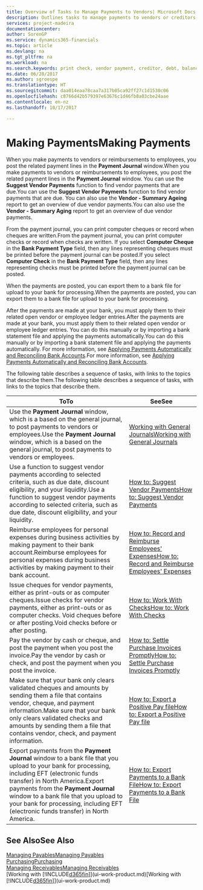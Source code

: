```yaml
---
title: Overview of Tasks to Manage Payments to Vendors| Microsoft Docs
description: Outlines tasks to manage payments to vendors or creditors, including posting payment lines and getting an overview of the balance due.
services: project-madeira
documentationcenter: 
author: SorenGP
ms.service: dynamics365-financials
ms.topic: article
ms.devlang: na
ms.tgt_pltfrm: na
ms.workload: na
ms.search.keywords: print check, vendor payment, creditor, debt, balance due, AP
ms.date: 06/28/2017
ms.author: sgroespe
ms.translationtype: HT
ms.sourcegitcommit: daa014eaa78caa7a317b05ca92ff27c1d1530c06
ms.openlocfilehash: c8766d42b579397e63676c1d46fb8a03cbe24aae
ms.contentlocale: en-nz
ms.lasthandoff: 10/17/2017

---
```

# <a name="making-payments"></a><span data-ttu-id="0326f-103">Making Payments</span><span class="sxs-lookup"><span data-stu-id="0326f-103">Making Payments</span></span>
<span data-ttu-id="0326f-104">When you make payments to vendors or reimbursements to employees, you post the related payment lines in the **Payment Journal** window.</span><span class="sxs-lookup"><span data-stu-id="0326f-104">When you make payments to vendors or reimbursements to employees, you post the related payment lines in the **Payment Journal** window.</span></span> <span data-ttu-id="0326f-105">You can use the **Suggest Vendor Payments** function to find vendor payments that are due.</span><span class="sxs-lookup"><span data-stu-id="0326f-105">You can use the **Suggest Vendor Payments** function to find vendor payments that are due.</span></span> <span data-ttu-id="0326f-106">You can also use the **Vendor - Summary Ageing** report to get an overview of due vendor payments.</span><span class="sxs-lookup"><span data-stu-id="0326f-106">You can also use the **Vendor - Summary Aging** report to get an overview of due vendor payments.</span></span>

<span data-ttu-id="0326f-107">From the payment journal, you can print computer cheques or record when cheques are written.</span><span class="sxs-lookup"><span data-stu-id="0326f-107">From the payment journal, you can print computer checks or record when checks are written.</span></span> <span data-ttu-id="0326f-108">If you select **Computer Cheque** in the **Bank Payment Type** field, then any lines representing cheques must be printed before the payment journal can be posted.</span><span class="sxs-lookup"><span data-stu-id="0326f-108">If you select **Computer Check** in the **Bank Payment Type** field, then any lines representing checks must be printed before the payment journal can be posted.</span></span>

<span data-ttu-id="0326f-109">When the payments are posted, you can export them to a bank file for upload to your bank for processing.</span><span class="sxs-lookup"><span data-stu-id="0326f-109">When the payments are posted, you can export them to a bank file for upload to your bank for processing.</span></span>

<span data-ttu-id="0326f-110">After the payments are made at your bank, you must apply them to their related open vendor or employee ledger entries.</span><span class="sxs-lookup"><span data-stu-id="0326f-110">After the payments are made at your bank, you must apply them to their related open vendor or employee ledger entries.</span></span> <span data-ttu-id="0326f-111">You can do this manually or by importing a bank statement file and applying the payments automatically.</span><span class="sxs-lookup"><span data-stu-id="0326f-111">You can do this manually or by importing a bank statement file and applying the payments automatically.</span></span> <span data-ttu-id="0326f-112">For more information, see [Applying Payments Automatically and Reconciling Bank Accounts](receivables-apply-payments-auto-reconcile-bank-accounts.md).</span><span class="sxs-lookup"><span data-stu-id="0326f-112">For more information, see [Applying Payments Automatically and Reconciling Bank Accounts](receivables-apply-payments-auto-reconcile-bank-accounts.md).</span></span>

<span data-ttu-id="0326f-113">The following table describes a sequence of tasks, with links to the topics that describe them.</span><span class="sxs-lookup"><span data-stu-id="0326f-113">The following table describes a sequence of tasks, with links to the topics that describe them.</span></span>

| <span data-ttu-id="0326f-114">To</span><span class="sxs-lookup"><span data-stu-id="0326f-114">To</span></span> | <span data-ttu-id="0326f-115">See</span><span class="sxs-lookup"><span data-stu-id="0326f-115">See</span></span> |
| --- | --- |
|<span data-ttu-id="0326f-116">Use the **Payment Journal** window, which is a based on the general journal, to post payments to vendors or employees.</span><span class="sxs-lookup"><span data-stu-id="0326f-116">Use the **Payment Journal** window, which is a based on the general journal, to post payments to vendors or employees.</span></span>|[<span data-ttu-id="0326f-117">Working with General Journals</span><span class="sxs-lookup"><span data-stu-id="0326f-117">Working with General Journals</span></span>](ui-work-general-journals.md)|
| <span data-ttu-id="0326f-118">Use a function to suggest vendor payments according to selected criteria, such as due date, discount eligibility, and your liquidity.</span><span class="sxs-lookup"><span data-stu-id="0326f-118">Use a function to suggest vendor payments according to selected criteria, such as due date, discount eligibility, and your liquidity.</span></span> |[<span data-ttu-id="0326f-119">How to: Suggest Vendor Payments</span><span class="sxs-lookup"><span data-stu-id="0326f-119">How to: Suggest Vendor Payments</span></span>](payables-how-suggest-vendor-payments.md) |
|<span data-ttu-id="0326f-120">Reimburse employees for personal expenses during business activities by making payment to their bank account.</span><span class="sxs-lookup"><span data-stu-id="0326f-120">Reimburse employees for personal expenses during business activities by making payment to their bank account.</span></span>|[<span data-ttu-id="0326f-121">How to: Record and Reimburse Employees' Expenses</span><span class="sxs-lookup"><span data-stu-id="0326f-121">How to: Record and Reimburse Employees' Expenses</span></span>](finance-how-record-reimburse-employee-expenses.md)|
| <span data-ttu-id="0326f-122">Issue cheques for vendor payments, either as print-outs or as computer cheques.</span><span class="sxs-lookup"><span data-stu-id="0326f-122">Issue checks for vendor payments, either as print-outs or as computer checks.</span></span> <span data-ttu-id="0326f-123">Void cheques before or after posting.</span><span class="sxs-lookup"><span data-stu-id="0326f-123">Void checks before or after posting.</span></span> |[<span data-ttu-id="0326f-124">How to: Work With Checks</span><span class="sxs-lookup"><span data-stu-id="0326f-124">How to: Work With Checks</span></span>](payables-how-work-checks.md) |
| <span data-ttu-id="0326f-125">Pay the vendor by cash or cheque, and post the payment when you post the invoice.</span><span class="sxs-lookup"><span data-stu-id="0326f-125">Pay the vendor by cash or check, and post the payment when you post the invoice.</span></span> |[<span data-ttu-id="0326f-126">How to: Settle Purchase Invoices Promptly</span><span class="sxs-lookup"><span data-stu-id="0326f-126">How to: Settle Purchase Invoices Promptly</span></span>](finance-how-to-settle-purchase-invoices-promptly.md) |
| <span data-ttu-id="0326f-127">Make sure that your bank only clears validated cheques and amounts by sending them a file that contains vendor, cheque, and payment information.</span><span class="sxs-lookup"><span data-stu-id="0326f-127">Make sure that your bank only clears validated checks and amounts by sending them a file that contains vendor, check, and payment information.</span></span> |[<span data-ttu-id="0326f-128">How to: Export a Positive Pay file</span><span class="sxs-lookup"><span data-stu-id="0326f-128">How to: Export a Positive Pay file</span></span>](finance-how-positive-pay.md) |
|<span data-ttu-id="0326f-129">Export payments from the **Payment Journal** window to a bank file that you upload to your bank for processing, including EFT (electronic funds transfer) in North America.</span><span class="sxs-lookup"><span data-stu-id="0326f-129">Export payments from the **Payment Journal** window to a bank file that you upload to your bank for processing, including EFT (electronic funds transfer) in North America.</span></span> |[<span data-ttu-id="0326f-130">How to: Export Payments to a Bank File</span><span class="sxs-lookup"><span data-stu-id="0326f-130">How to: Export Payments to a Bank File</span></span>](payables-how-export-payments-bank-file.md)|  

## <a name="see-also"></a><span data-ttu-id="0326f-131">See Also</span><span class="sxs-lookup"><span data-stu-id="0326f-131">See Also</span></span>
[<span data-ttu-id="0326f-132">Managing Payables</span><span class="sxs-lookup"><span data-stu-id="0326f-132">Managing Payables</span></span>](payables-manage-payables.md)  
[<span data-ttu-id="0326f-133">Purchasing</span><span class="sxs-lookup"><span data-stu-id="0326f-133">Purchasing</span></span>](purchasing-manage-purchasing.md)  
[<span data-ttu-id="0326f-134">Managing Receivables</span><span class="sxs-lookup"><span data-stu-id="0326f-134">Managing Receivables</span></span>](receivables-manage-receivables.md)  
<span data-ttu-id="0326f-135">[Working with [!INCLUDE[d365fin](includes/d365fin_md.md)]](ui-work-product.md)</span><span class="sxs-lookup"><span data-stu-id="0326f-135">[Working with [!INCLUDE[d365fin](includes/d365fin_md.md)]](ui-work-product.md)</span></span>  

